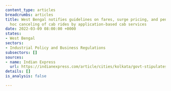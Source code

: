 ```yaml
---
content_type: articles
breadcrumbs: articles
title: West Bengal notifies guidelines on fares, surge pricing, and penalty on ad
  hoc canceling of cab rides by application-based cab services
date: 2022-03-09 08:00:00 +0000
states:
- West Bengal
sectors:
- Industrial Policy and Business Regulations
subsectors: []
sources:
- name: Indian Express
  url: https://indianexpress.com/article/cities/kolkata/govt-stipulates-new-norms-to-regulate-app-based-cab-services-7801899/
details: []
is_analysis: false

---
```

